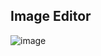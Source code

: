## Image Editor

![image](https://github.com/alabhyajindal/image-editor/assets/52493077/c306f0d6-588b-42bd-b032-a3e204940d55)

